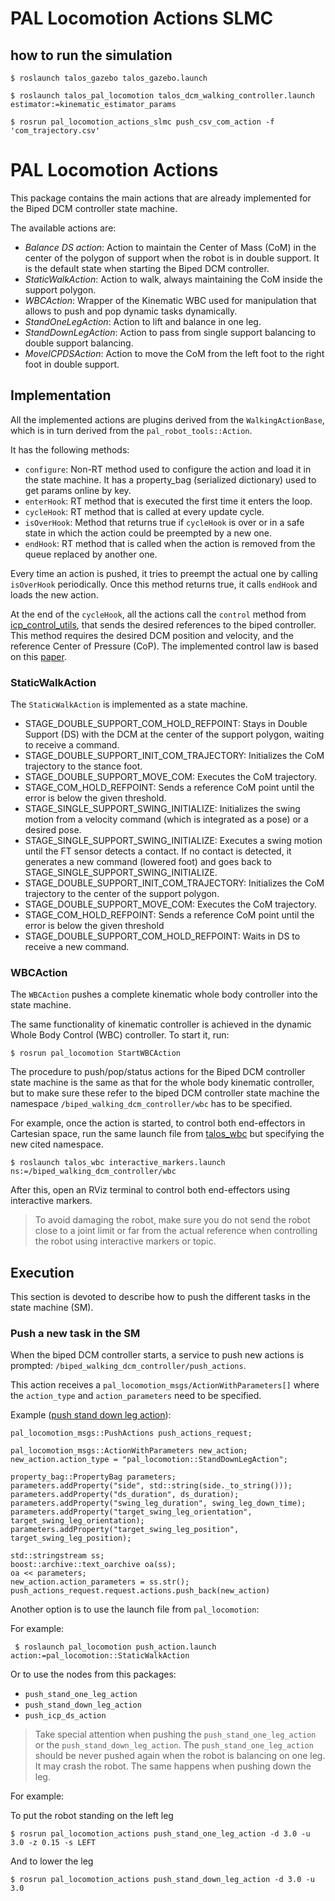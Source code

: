 
# PAL Locomotion Actions SLMC
## how to run the simulation
```
$ roslaunch talos_gazebo talos_gazebo.launch
``` 

```
$ roslaunch talos_pal_locomotion talos_dcm_walking_controller.launch estimator:=kinematic_estimator_params
```


```
$ rosrun pal_locomotion_actions_slmc push_csv_com_action -f 'com_trajectory.csv'
```

# PAL Locomotion Actions

This package contains the main actions that are already implemented for the Biped DCM controller state machine.

The available actions are:
- *Balance DS action*: Action to maintain the Center of Mass (CoM) in the center of the polygon of support when the robot is in double support. It is the default state when starting the Biped DCM controller.
- *StaticWalkAction*: Action to walk, always maintaining the CoM inside the support polygon.
- *WBCAction*: Wrapper of the Kinematic WBC used for manipulation that allows to push and pop dynamic tasks dynamically.
- *StandOneLegAction*: Action to lift and balance in one leg.
- *StandDownLegAction*: Action to pass from single support balancing to double support balancing.
- *MoveICPDSAction*: Action to move the CoM from the left foot to the right foot in double support.

## Implementation

All the implemented actions are plugins derived from the `WalkingActionBase`, which is in turn derived from the `pal_robot_tools::Action`.

It has the following methods:
- `configure`: Non-RT method used to configure the action and load it in the state machine. It has a property_bag (serialized dictionary) used to get params online by key.
- `enterHook`: RT method that is executed the first time it enters the loop.
- `cycleHook`: RT method that is called at every update cycle.
- `isOverHook`: Method that returns true if `cycleHook` is over or in a safe state in which the action could be preempted by a new one.
- `endHook`: RT method that is called when the action is removed from the queue replaced by another one.

Every time an action is pushed, it tries to preempt the actual one by calling `isOverHook` periodically. Once this method returns true, it calls `endHook` and loads the new action.

At the end of the `cycleHook`, all the actions call the `control` method from [icp_control_utils](./src/icp_control_utils.cpp), that sends the desired references to the biped controller. This method requires the desired DCM position and velocity, and the reference Center of Pressure (CoP). The implemented control law is based on this [paper](https://ieeexplore.ieee.org/document/6094435).

### StaticWalkAction

The `StaticWalkAction` is implemented as a state machine.

* STAGE_DOUBLE_SUPPORT_COM_HOLD_REFPOINT: Stays in Double Support (DS) with the DCM at the center of the support polygon, waiting to receive a command.
* STAGE_DOUBLE_SUPPORT_INIT_COM_TRAJECTORY: Initializes the CoM trajectory to the stance foot.
* STAGE_DOUBLE_SUPPORT_MOVE_COM: Executes the CoM trajectory.
* STAGE_COM_HOLD_REFPOINT: Sends a reference CoM point until the error is below the given threshold.
* STAGE_SINGLE_SUPPORT_SWING_INITIALIZE: Initializes the swing motion from a velocity command (which is integrated as a pose) or a desired pose.
* STAGE_SINGLE_SUPPORT_SWING_INITIALIZE: Executes a swing motion until the FT sensor detects a contact. If no contact is detected, it generates a new command (lowered foot) and goes back to STAGE_SINGLE_SUPPORT_SWING_INITIALIZE.
* STAGE_DOUBLE_SUPPORT_INIT_COM_TRAJECTORY: Initializes the CoM trajectory to the center of the support polygon.
* STAGE_DOUBLE_SUPPORT_MOVE_COM: Executes the CoM trajectory.
* STAGE_COM_HOLD_REFPOINT: Sends a reference CoM point until the error is below the given threshold
* STAGE_DOUBLE_SUPPORT_COM_HOLD_REFPOINT: Waits in DS to receive a new command.

### WBCAction

The `WBCAction` pushes a complete kinematic whole body controller into the state machine.

The same functionality of kinematic controller is achieved in the dynamic Whole Body Control (WBC) controller.
To start it, run:
```
$ rosrun pal_locomotion StartWBCAction
```
The procedure to push/pop/status actions for the Biped DCM controller state machine is the same as that for the whole body kinematic controller, but to make sure these refer to the biped DCM controller state machine the namespace `/biped_walking_dcm_controller/wbc` has to be specified.

For example, once the action is started, to control both end-effectors in Cartesian space, run the same launch file from [talos_wbc](https://gitlab/control/talos_wbc) but specifying the new cited namespace.
```
$ roslaunch talos_wbc interactive_markers.launch ns:=/biped_walking_dcm_controller/wbc
```
After this, open an RViz terminal to control both end-effectors using interactive markers.

> To avoid damaging the robot, make sure you do not send the robot close to a joint limit or far from the actual reference when controlling the robot using interactive markers or topic.

## Execution

This section is devoted to describe how to push the different tasks in the state machine (SM).

### Push a new task in the SM

When the biped DCM controller starts, a service to push new actions is prompted: `/biped_walking_dcm_controller/push_actions`.

This action receives a `pal_locomotion_msgs/ActionWithParameters[]` where the `action_type` and `action_parameters` need to be specified.

Example ([push stand down leg action](./src/nodes/push_stand_down_leg_action.cpp)):
```
pal_locomotion_msgs::PushActions push_actions_request;

pal_locomotion_msgs::ActionWithParameters new_action;
new_action.action_type = "pal_locomotion::StandDownLegAction";

property_bag::PropertyBag parameters;
parameters.addProperty("side", std::string(side._to_string()));
parameters.addProperty("ds_duration", ds_duration);
parameters.addProperty("swing_leg_duration", swing_leg_down_time);
parameters.addProperty("target_swing_leg_orientation", target_swing_leg_orientation);
parameters.addProperty("target_swing_leg_position", target_swing_leg_position);

std::stringstream ss;
boost::archive::text_oarchive oa(ss);
oa << parameters;
new_action.action_parameters = ss.str();
push_actions_request.request.actions.push_back(new_action)
```
Another option is to use the launch file from `pal_locomotion`:
 
For example:
```
 $ roslaunch pal_locomotion push_action.launch action:=pal_locomotion::StaticWalkAction
``` 

Or to use the nodes from this packages:
- `push_stand_one_leg_action`
- `push_stand_down_leg_action`
- `push_icp_ds_action`

> Take special attention when pushing the `push_stand_one_leg_action` or the `push_stand_down_leg_action`. The `push_stand_one_leg_action` should be never pushed again when the robot is balancing on one leg. It may crash the robot. The same happens when pushing down the leg.

For example:

To put the robot standing on the left leg
```
$ rosrun pal_locomotion_actions push_stand_one_leg_action -d 3.0 -u 3.0 -z 0.15 -s LEFT
```
And to lower the leg
```
$ rosrun pal_locomotion_actions push_stand_down_leg_action -d 3.0 -u 3.0
```

